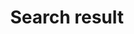 ---
title: Search result
layout: design-pattern
category: Search, sort and filter
permalink: ui-patterns/search-sort-and-filter/search-result/
design-pattern-type: mobile


what: >
 The outcome of the search process, shown in the same screen or a dedicated one. Depending on the type of results it can be displayed in different ways: cards, list, table, map, timeline etc.


why: >
 To give users the ability to find the information they need quickly.

do: >
 * Label the results with the number of items returned.

 * Apply a reasonable default sort order (the most relevant search results at the beginning).

 * Show the results on the same screen, or on a dedicated results screen.

 * Consider using lazy loading over paged tables if appropriate.


dont: >
 * Confuse with a list menu.

---